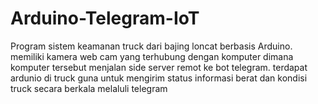 # Arduino-Telegram-IoT
Program sistem keamanan truck dari bajing loncat berbasis Arduino. memiliki kamera web cam yang terhubung dengan komputer dimana komputer tersebut menjalan side server remot ke bot telegram. terdapat ardunio di truck guna untuk mengirim status informasi berat dan kondisi truck secara berkala melaluli telegram
